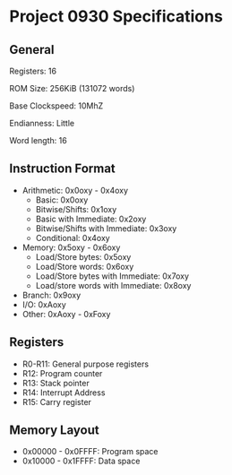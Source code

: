 # Project 0930 Specifications

## General

Registers: 16

ROM Size: 256KiB (131072 words)

Base Clockspeed: 10MhZ

Endianness: Little

Word length: 16

## Instruction Format

* Arithmetic: 0x0oxy - 0x4oxy
  * Basic: 0x0oxy
  * Bitwise/Shifts: 0x1oxy
  * Basic with Immediate: 0x2oxy
  * Bitwise/Shifts with Immediate: 0x3oxy
  * Conditional: 0x4oxy
* Memory: 0x5oxy - 0x6oxy
  * Load/Store bytes: 0x5oxy
  * Load/Store words: 0x6oxy
  * Load/Store bytes with Immediate: 0x7oxy
  * Load/store words with Immediate: 0x8oxy
* Branch: 0x9oxy
* I/O: 0xAoxy
* Other: 0xAoxy - 0xFoxy

## Registers

* R0-R11: General purpose registers
* R12: Program counter
* R13: Stack pointer
* R14: Interrupt Address
* R15: Carry register

## Memory Layout

* 0x00000 - 0x0FFFF: Program space
* 0x10000 - 0x1FFFF: Data space
